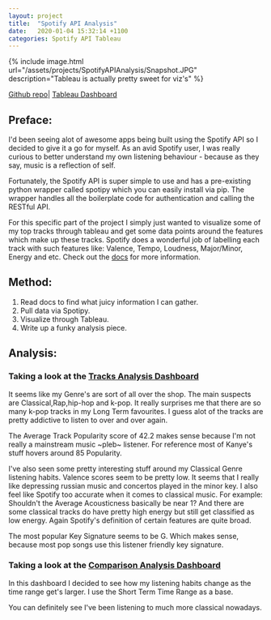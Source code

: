 ```yaml
---
layout: project
title:  "Spotify API Analysis"
date:   2020-01-04 15:32:14 +1100
categories: Spotify API Tableau
---
```

{% include image.html url="/assets/projects/SpotifyAPIAnalysis/Snapshot.JPG" description="Tableau is actually pretty sweet for viz's" %}


[Github repo](https://github.com/wjia26/SpotifyAPIAnalysis)|
[Tableau Dashboard](https://public.tableau.com/profile/william8331#!/vizhome/SpotifyMyTracks/TopTracks)

## Preface:
I'd been seeing alot of awesome apps being built using the Spotify API so I decided to give it a go for myself. As an avid Spotify user, I was really curious to better understand my own listening behaviour - because as they say, music is a reflection of self.

Fortunately, the Spotify API is super simple to use and has a pre-existing python wrapper called spotipy which you can easily install via pip. The wrapper handles all the boilerplate code for authentication and calling the RESTful API.

For this specific part of the project I simply just wanted to visualize some of my top tracks through tableau and get some data points around the features which make up these tracks. Spotify does a wonderful job of labelling each track with such features like: Valence, Tempo, Loudness, Major/Minor, Energy and etc. Check out the [docs](https://developer.spotify.com/documentation/web-api/reference/tracks/get-several-audio-features/) for more information.

## Method:
1. Read docs to find what juicy information I can gather.
2. Pull data via Spotipy.
3. Visualize through Tableau.
4. Write up a funky analysis piece.

## Analysis:
### Taking a look at the [Tracks Analysis Dashboard](https://public.tableau.com/profile/william8331#!/vizhome/SpotifyMyTracks/TopTracks)
It seems like my Genre's are sort of all over the shop. The main suspects are Classical,Rap,hip-hop and k-pop. It really surprises me that there are so many k-pop tracks in my Long Term favourites. I guess alot of the tracks are pretty addictive to listen to over and over again. 

The Average Track Popularity score of 42.2 makes sense because I'm not really a mainstream music ~pleb~ listener. For reference most of Kanye's stuff hovers around 85 Popularity.

I've also seen some pretty interesting stuff around my Classical Genre listening habits. Valence scores seem to be pretty low. It seems that I really like depressing russian music and concertos played in the minor key. I also feel like Spotify too accurate when it comes to classical music. For example: Shouldn't the Average Acousticness basically be near 1? And there are some classical tracks do have pretty high energy but still get classified as low energy. Again Spotify's definition of certain features are quite broad.

The most popular Key Signature seems to be G. Which makes sense, because most pop songs use this listener friendly key signature.

### Taking a look at the [Comparison Analysis Dashboard](https://public.tableau.com/profile/william8331#!/vizhome/SpotifyMyTracks/TopTracksDiffAnalysis)
In this dashboard I decided to see how my listening habits change as the time range get's larger. I use the Short Term Time Range as a base. 

You can definitely see I've been listening to much more classical nowadays. 

<!-- 
You’ll find this post in your `_posts` directory. Go ahead and edit it and re-build the site to see your changes. You can rebuild the site in many different ways, but the most common way is to run `jekyll serve`, which launches a web server and auto-regenerates your site when a file is updated.

Jekyll requires blog post files to be named according to the following format:

`YEAR-MONTH-DAY-title.MARKUP`

Where `YEAR` is a four-digit number, `MONTH` and `DAY` are both two-digit numbers, and `MARKUP` is the file extension representing the format used in the file. After that, include the necessary front matter. Take a look at the source for this post to get an idea about how it works.

Jekyll also offers powerful support for code snippets:

{% highlight ruby %}
def print_hi(name)
  puts "Hi, #{name}"
end
print_hi('Tom')
#=> prints 'Hi, Tom' to STDOUT.
{% endhighlight %}

Check out the [Jekyll docs][jekyll-docs] for more info on how to get the most out of Jekyll. File all bugs/feature requests at [Jekyll’s GitHub repo][jekyll-gh]. If you have questions, you can ask them on [Jekyll Talk][jekyll-talk].

[jekyll-docs]: https://jekyllrb.com/docs/home
[jekyll-gh]:   https://github.com/jekyll/jekyll
[jekyll-talk]: https://talk.jekyllrb.com/ -->
